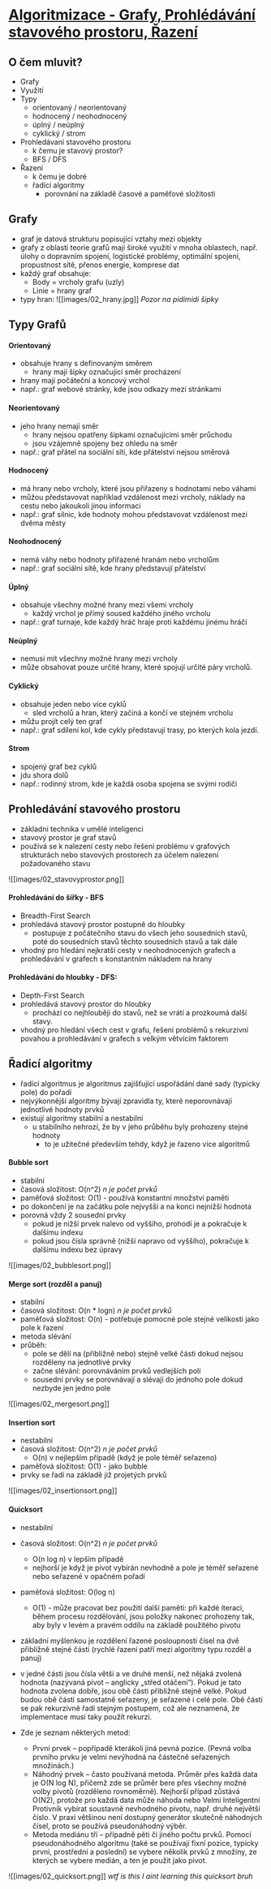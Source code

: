 # [Algoritmizace - Grafy, Prohlédávání stavového prostoru, Řazení](https://youtu.be/vFEVHWnqLEo?si=nhnVlgqYUSbJKds1)

## O čem mluvit?
- Grafy
- Využití
- Typy
	- orientovaný / neorientovaný
	- hodnocený / neohodnocený
	- úplný / neúplný
	- cyklický / strom
- Prohledávaní stavového prostoru
	- k čemu je stavový prostor?
	- BFS / DFS
- Řazení 
	- k čemu je dobré
	- řadící algoritmy
	    - porovnání na základě časové a paměťové složitosti
## Grafy
- graf je datová strukturu popisující vztahy mezi objekty
- grafy z oblasti teorie grafů mají široké využití v mnoha oblastech, např. úlohy o dopravním spojení, logistické problémy, optimální spojení, propustnost sítě, přenos energie, komprese dat
- každý graf obsahuje:
	- Body = vrcholy grafu (uzly)
	- Linie = hrany graf
- typy hran:
![[images/02_hrany.jpg]]
*Pozor na pidimidi šipky*
## Typy Grafů
#### Orientovaný
- obsahuje hrany s definovaným směrem
	- hrany mají šipky označující směr procházení
- hrany mají počáteční a koncový vrchol
- např.: graf webové stránky, kde jsou odkazy mezi stránkami
#### Neorientovaný
- jeho hrany nemají směr 
	- hrany nejsou opatřeny šipkami označujícími směr průchodu
	- jsou vzájemně spojeny bez ohledu na směr
- např.: graf přátel na sociální síti, kde přátelství nejsou směrová
#### Hodnocený
- má hrany nebo vrcholy, které jsou přiřazeny s hodnotami nebo váhami 
- můžou představovat například vzdálenost mezi vrcholy, náklady na cestu nebo jakoukoli jinou informaci
- např.: graf silnic, kde hodnoty mohou představovat vzdálenost mezi dvěma městy
#### Neohodnocený
- nemá váhy nebo hodnoty přiřazené hranám nebo vrcholům
- např.: graf sociální sítě, kde hrany představují přátelství
#### Úplný
- obsahuje všechny možné hrany mezi všemi vrcholy 
	- každý vrchol je přímý soused každého jiného vrcholu
- např.: graf turnaje, kde každý hráč hraje proti každému jinému hráči
#### Neúplný
- nemusí mít všechny možné hrany mezi vrcholy 
- může obsahovat pouze určité hrany, které spojují určité páry vrcholů.
#### Cyklický
- obsahuje jeden nebo více cyklů 
	- sled vrcholů a hran, který začíná a končí ve stejném vrcholu
- můžu projít celý ten graf
- např.: graf sdílení kol, kde cykly představují trasy, po kterých kola jezdí.
#### Strom 
- spojený graf bez cyklů 
- jdu shora dolů
- např.: rodinný strom, kde je každá osoba spojena se svými rodiči
## Prohledávání stavového prostoru
- základní technika v umělé inteligenci 
- stavový prostor je graf stavů
- používá se k nalezení cesty nebo řešení problému v grafových strukturách nebo stavových prostorech za účelem nalezení požadovaného stavu

![[images/02_stavovyprostor.png]]
#### Prohledávání do šířky - BFS
- Breadth-First Search    
- prohledává stavový prostor postupně do hloubky
	- postupuje z počátečního stavu do všech jeho sousedních stavů, poté do sousedních stavů těchto sousedních stavů a tak dále
- vhodný pro hledání nejkratší cesty v neohodnocených grafech a prohledávání v grafech s konstantním nákladem na hrany
#### Prohledávání do hloubky - DFS:
- Depth-First Search    
- prohledává stavový prostor do hloubky
	- prochází co nejhlouběji do stavů, než se vrátí a prozkoumá další stavy.
- vhodný pro hledání všech cest v grafu, řešení problémů s rekurzivní povahou a prohledávání v grafech s velkým větvícím faktorem
## Řadicí algoritmy
- řadící algoritmus je algoritmus zajišťující uspořádání dané sady (typicky pole) do pořadí
- nejvýkonnější algoritmy bývají zpravidla ty, které neporovnávají jednotlivé hodnoty prvků
- existují algoritmy stabilní a nestabilní
	- u stabilního nehrozí, že by v jeho průběhu byly prohozeny stejné hodnoty
		- to je užitečné především tehdy, když je řazeno více algoritmů
#### Bubble sort
- stabilní
- časová složitost: O(n^2) *n je počet prvků*
- paměťová složitost: O(1) - používá konstantní množství paměti
- po dokončení je na začátku pole nejvyšší a na konci nejnižší hodnota
- porovná vždy 2 sousední prvky 
	- pokud je nižší prvek nalevo od vyššího, prohodí je a pokračuje k dalšímu indexu
	- pokud jsou čísla správně (nižší napravo od vyššího), pokračuje k dalšímu indexu bez úpravy

![[images/02_bubblesort.png]]
#### Merge sort (rozděl a panuj)
- stabilní
- časová složitost: O(n * logn) *n je počet prvků*
- paměťová složitost: O(n) - potřebuje pomocné pole stejné velikosti jako pole k řazení
- metoda slévání
- průběh:
	- pole se dělí na (přibližně nebo) stejně velké části dokud nejsou rozděleny na jednotlivé prvky
	- začne slévání: porovnáváním prvků vedlejších polí
	- sousední prvky se porovnávají a slévají do jednoho pole dokud nezbyde jen jedno pole

![[images/02_mergesort.png]]
#### Insertion sort
- nestabilní
- časová složitost: O(n^2) *n je počet prvků*
	- O(n) v nejlepším případě (když je pole téměř seřazeno)
- paměťová složitost: O(1) - jako bubble
- prvky se řadí na základě již projetých prvků

![[images/02_insertionsort.png]]
#### Quicksort
- nestabilní
- časová složitost: O(n^2) *n je počet prvků*
	- O(n log n) v lepším případě
	- nejhorší je když je pivot vybírán nevhodně a pole je téměř seřazené nebo seřazené v opačném pořadí
- paměťová složitost: O(log n) 
	- O(1) - může pracovat bez použití další paměti: při každé iteraci, během procesu rozdělování, jsou položky nakonec prohozeny tak, aby byly v levém a pravém oddílu na základě použitého pivotu
	
- základní myšlenkou je rozdělení řazené posloupnosti čísel na dvě přibližně stejné části (rychlé řazení patří mezi algoritmy typu rozděl a panuj)
- v jedné části jsou čísla větší a ve druhé menší, než nějaká zvolená hodnota (nazývaná pivot – anglicky „střed otáčení“). Pokud je tato hodnota zvolena dobře, jsou obě části přibližně stejně velké. Pokud budou obě části samostatně seřazeny, je seřazené i celé pole. Obě části se pak rekurzivně řadí stejným postupem, což ale neznamená, že implementace musí taky použít rekurzi.

- Zde je seznam některých metod:
	- První prvek – popřípadě kterákoli jiná pevná pozice. (Pevná volba prvního prvku je velmi nevýhodná na částečně seřazených množinách.)
	- Náhodný prvek – často používaná metoda. Průměr přes každá data je O(N log N), přičemž zde se průměr bere přes všechny možné volby pivotů (rozděleno rovnoměrně). Nejhorší případ zůstává O(N2), protože pro každá data může náhoda nebo Velmi Inteligentní Protivník vybírat soustavně nevhodného pivotu, např. druhé největší číslo. V praxi většinou není dostupný generátor skutečně náhodných čísel, proto se používá pseudonáhodný výběr.
	- Metoda mediánu tří – případně pěti či jiného počtu prvků. Pomocí pseudonáhodného algoritmu (také se používají fixní pozice, typicky první, prostřední a poslední) se vybere několik prvků z množiny, ze kterých se vybere medián, a ten je použit jako pivot.

![[images/02_quicksort.png]]
*wtf is this I aint learning this quicksort bruh*